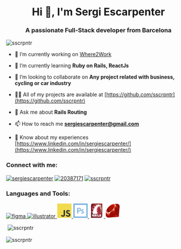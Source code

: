 <h1 align="center">Hi 👋, I'm Sergi Escarpenter</h1>
<h3 align="center">A passionate Full-Stack developer from Barcelona</h3>

<p align="left"> <img src="https://komarev.com/ghpvc/?username=sscrpntr&label=Profile%20views&color=0e75b6&style=flat" alt="sscrpntr" /> </p>

- 🔭 I’m currently working on [Where2Work](www.where2work.es)

- 🌱 I’m currently learning **Ruby on Rails, ReactJs**

- 👯 I’m looking to collaborate on **Any project related with business, cycling or car industry**

- 👨‍💻 All of my projects are available at [https://github.com/sscrpntr](https://github.com/sscrpntr)

- 💬 Ask me about **Rails Routing**

- 📫 How to reach me **sergiescarpenter@gmail.com**

- 📄 Know about my experiences [https://www.linkedin.com/in/sergiescarpenter/](https://www.linkedin.com/in/sergiescarpenter/)

<h3 align="left">Connect with me:</h3>
<p align="left">
<a href="https://linkedin.com/in/sergiescarpenter" target="blank"><img align="center" src="https://raw.githubusercontent.com/rahuldkjain/github-profile-readme-generator/master/src/images/icons/Social/linked-in-alt.svg" alt="sergiescarpenter" height="30" width="40" /></a>
<a href="https://stackoverflow.com/users/20387171" target="blank"><img align="center" src="https://raw.githubusercontent.com/rahuldkjain/github-profile-readme-generator/master/src/images/icons/Social/stack-overflow.svg" alt="20387171" height="30" width="40" /></a>
<a href="https://instagram.com/sscrpntr" target="blank"><img align="center" src="https://raw.githubusercontent.com/rahuldkjain/github-profile-readme-generator/master/src/images/icons/Social/instagram.svg" alt="sscrpntr" height="30" width="40" /></a>
</p>

<h3 align="left">Languages and Tools:</h3>
<p align="left"> <a href="https://www.figma.com/" target="_blank" rel="noreferrer"> <img src="https://www.vectorlogo.zone/logos/figma/figma-icon.svg" alt="figma" width="40" height="40"/> </a> <a href="https://www.adobe.com/in/products/illustrator.html" target="_blank" rel="noreferrer"> <img src="https://www.vectorlogo.zone/logos/adobe_illustrator/adobe_illustrator-icon.svg" alt="illustrator" width="40" height="40"/> </a> <a href="https://developer.mozilla.org/en-US/docs/Web/JavaScript" target="_blank" rel="noreferrer"> <img src="https://raw.githubusercontent.com/devicons/devicon/master/icons/javascript/javascript-original.svg" alt="javascript" width="40" height="40"/> </a> <a href="https://www.photoshop.com/en" target="_blank" rel="noreferrer"> <img src="https://raw.githubusercontent.com/devicons/devicon/master/icons/photoshop/photoshop-line.svg" alt="photoshop" width="40" height="40"/> </a> <a href="https://rubyonrails.org" target="_blank" rel="noreferrer"> <img src="https://raw.githubusercontent.com/devicons/devicon/master/icons/rails/rails-original-wordmark.svg" alt="rails" width="40" height="40"/> </a> <a href="https://www.ruby-lang.org/en/" target="_blank" rel="noreferrer"> <img src="https://raw.githubusercontent.com/devicons/devicon/master/icons/ruby/ruby-original.svg" alt="ruby" width="40" height="40"/> </a> </p>

<p>&nbsp;<img align="center" src="https://github-readme-stats.vercel.app/api?username=sscrpntr&show_icons=true&locale=en" alt="sscrpntr" /></p>

<p><img align="center" src="https://github-readme-streak-stats.herokuapp.com/?user=sscrpntr&" alt="sscrpntr" /></p>

